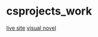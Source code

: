 # csprojects_work
[live site](https://juliannon.github.io/csprojects_work/hello_p5/hello_p5.html)
[visual novel](https://juliannon.github.io/csprojects_work/visual_novel_template-main/)
